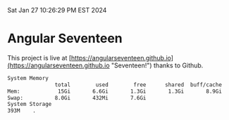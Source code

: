Sat Jan 27 10:26:29 PM EST 2024

# Angular Seventeen


This project is live at [https://angularseventeen.github.io](https://angularseventeen.github.io "Seventeen!") thanks to Github.

```bash
System Memory
               total        used        free      shared  buff/cache   available
Mem:            15Gi       6.6Gi       1.3Gi       1.3Gi       8.9Gi       8.6Gi
Swap:          8.0Gi       432Mi       7.6Gi
System Storage
393M	.
```
```bash
